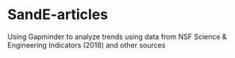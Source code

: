 # SandE-articles
Using Gapminder to analyze trends using data from NSF Science &amp; Engineering Indicators (2018) and other sources

